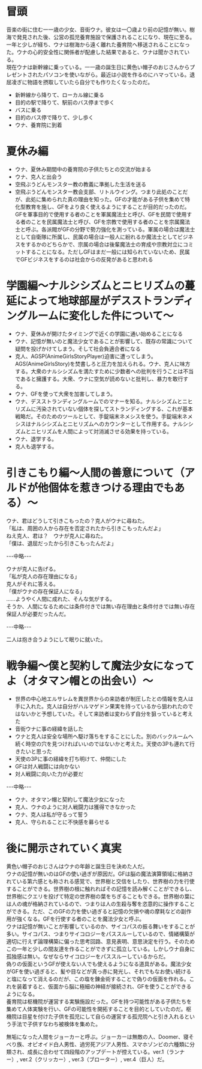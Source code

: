 # 冒頭
音楽の街に住む一一歳の少女、音街ウナ。彼女は一〇歳より前の記憶が無い。樹海で発見された後、公営の孤児養育施設で保護されることになり、現在に至る。一年と少しが経ち、ウナは樹海から遠く離れた養育院へ移送されることになった。ウナの心的安全性に関係者が配慮した結果であると、ウナは聞かされている。<br>
現在ウナは新幹線に乗っている。一一歳の誕生日に黄色い帽子のおじさんからプレゼントされたパソコンを使いながら。最近は小説を作るのにハマっている。退屈凌ぎに物語を摂取していたら自分でも作りたくなったのだ。<br>
- 新幹線から降りて、ローカル線に乗る
- 目的の駅で降りて、駅前のバス停まで歩く
- バスに乗る
- 目的のバス停で降りて、少し歩く
- ウナ、養育院に到着

# 夏休み編
- ウナ、夏休み期間中の養育院の子供たちとの交流が始まる
- ウナ、克人と出会う
- 空飛ぶうどんモンスター教の教義に準拠した生活を送る
- 空飛ぶうどんモンスター教会支部、リトルウイング。つまり此処のことだが、此処に集められた真の理由を知った。GFの才能がある子供を集めて特化型教育を施し、GFをより良く使えるようにすることが目的だったのだ。GFを軍事目的で使用する者のことを軍属魔法士と呼び、GFを民間で使用する者のことを民属魔法士と呼び、GFを宗教で使用する者のことを宗属魔法士と呼ぶ。各派閥がGFの分野で勢力強化を測っている。軍属の場合は魔法士として自衛隊に所属し、民属の場合は一般人に紛れるか魔法士としてビジネスをするかのどちらかで、宗属の場合は後輩魔法士の育成や宗教対立にコミットすることになる。ただしGFはまだ一般には知られていないため、民属でGFビジネスをするのは社会からの反発があると思われる

# 学園編～ナルシシズムとニヒリズムの蔓延によって地球部屋がデスストランディングルームに変化した件について～
- ウナ、夏休みが開けたタイミングで近くの学園に通い始めることになる
- ウナ、記憶が無いのと魔法少女であることが影響して、既存の常識について疑問を投げかけてしまう。そして社会負適合者になる
- 克人、AGSP(AnimeGirlsStoryPlayer)迫害に遭ってしまう。AGS(AnimeGirlsStory)を焚書しろと圧力を加えられる。ウナ、克人に味方する。大衆のナルシシズムを満たすために少数者への批判を行うことは不当であると擁護する。大衆、ウナに空気が読めないと批判し、暴力を敢行する。
- ウナ、GFを使って大衆を加害してしまう。
- ウナ、デスストランディングルームでのマナーを知る。ナルシシズムとニヒリズムに汚染されていない個体を探してストランディングする、これが基本戦略だ。そのためのツールとして、手錠端末ネメシスを使う。手錠端末ネメシスはナルシシズムとニヒリズムへのカウンターとして作用する。ナルシシズムとニヒリズムを人間によって対消滅させる効果を持っている。
- ウナ、退学する。
- 克人も退学する。

# 引きこもり編～人間の善意について（アルドが他個体を惹きつける理由でもある）～
ウナ、君はどうして引きこもったの？克人がウナに尋ねた。<br>
「私は、周囲の人から存在を否定されたから引きこもったんだよ」<br>
ねえ克人、君は？　ウナが克人に尋ねた。<br>
「僕は、退屈だったから引きこもったんだよ」<br>

---中略---

ウナが克人に告げる。<br>
「私が克人の存在理由になる」<br>
克人がそれに答える。<br>
「僕がウナの存在保証人になる」<br>
……ようやく人間に成れた、そんな気がする。<br>
そうか、人間になるためには条件付きでは無い存在理由と条件付きでは無い存在保証人が必要だったんだ。<br>
<!-- ジョーカーを治療するためには、ピクセルルームにあるエデンの園バイオームで知恵の実を採取し、錬金窯で、浄化のポーションを作らなければならない -->

---中略---

二人は抱き合うようにして眠りに就いた。

# 戦争編～僕と契約して魔法少女になってよ（オタマン帽との出会い）～
- 世界の中心地エルサレムを異世界からの来訪者が制圧したとの情報を克人は手に入れた。克人は自分がハルマゲドン果実を持っているから狙われたのではないかと予想していた。そして来訪者は変わらず自分を狙っていると考えた
- 音街ウナに事の経緯を話した
- ウナと克人は安全な場所へ駆け落ちをすることにした。別のバックルームへ続く時空の穴を見つければいいのではないかと考えた。天使の3Pも連れて行きたいと思った
- 天使の3Pに事の経緯を打ち明けて、仲間にした
- GFは対人戦闘には向かない
- 対人戦闘に向いた力が必要だ

---中略---

- ウナ、オタマン帽と契約して魔法少女になった
- 克人、ウナのように対人戦闘力は獲得できなかった
- ウナ、克人は私が守るって誓う
- 克人、守られることに不快感を募らせる

# 後に開示されていく真実
黄色い帽子のおじさんはウナの年齢と誕生日を決めた人だ。<br>
ウナの記憶が無いのはGFの使い過ぎが原因だ。GFは脳の魔法演算領域に格納されている第六感とも称される感覚で、世界樹と交信をしたり、世界樹の力を行使することができる。世界樹の根に触れればその記憶を読み解くことができるし、世界樹にクエリを投げて特定の世界樹の葉をちぎることもできる。世界樹の葉には人の魂が格納されているので、つまりは人の生殺与奪を恣意的に操作することができる。ただ、このGFの力を使い過ぎると記憶の欠損や魂の摩耗などの副作用が強くなる。GFを行使する者のことを魔法少女と呼ぶ。<br>
ウナは記憶が無いことが影響しているのか、サイコパスの振る舞いをすることが多い。サイコパス、つまりサイコロジーをパススルーしているので、情緒構築が適切に行えず論理構築に偏った思考回路、意見表明、意思決定を行う。そのためこの一年と少しの間友達を作ることができずに孤立している。しかしウナ自身に孤独感は無い。なぜならサイコロジーをパススルーしているからだ。<br>
偽りの仮面というGFが使えない人でも使えるようになる道具がある。魔法少女がGFを使い過ぎると、髪や目などが真っ赤に発光し、それでもなお使い続けると塩になって消えるのだが、この塩を錬金術することで偽りの仮面を作れる。これを装着すると、仮面から脳に極細の神経が接続され、GFを使うことができるようになる。<br>
養育院は枢機院が運営する実験施設だった。GFを持つ可能性がある子供たちを集めて人体実験を行い、GFの可能性を開拓することを目的としていたのだ。枢機院は目星を付けた子供を孤児にして自らの運営する孤児院へと引き入れるという手法で子供すなわち被検体を集めた。<br>
<!-- GFの究極の力、それはフロントルームとバックルームの時空の穴を開く力。時空の穴を開くためには、その部屋をその部屋たらしめている要となる存在を、GFで抹消しなければならない。克人は、この部屋の要を探すためにこの孤児院へやって来たのだ。克人は、音街ウナの存在を抹消し、この部屋を削除した。これにより、七二柱の悪魔のうちの一柱、バエルをソロモン王から奪取した。ソロモン王がクルと呼んでいたこの部屋は消えて無くなり、残りの悪魔、および部屋は七一個となった。<br> -->
無垢になった人間をジョーカーと呼ぶ。ジョーカーは無敵の人、Doomer、寝そべり族、オピオイド白人男性、過労死アジア人男性、スマホゾンビの六種類に分類され、成長に合わせて四段階のアップデートが控えている。ver.1（ランナー）, ver.2（クリッカー）, ver.3（ブローター）, ver.4（巨人）だ。<br>